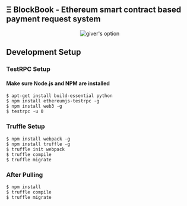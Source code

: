 ## Ξ BlockBook - Ethereum smart contract based payment request system


<p align="center"><img src="https://github.com/vicodin1123/BlockBook/blob/master/Documents/pics/giver_option.png?raw=true" alt="giver's option"></p>




## Development Setup
### TestRPC Setup

#### Make sure Node.js and NPM are installed
```
$ apt-get install build-essential python
$ npm install ethereumjs-testrpc -g
$ npm install web3 -g
$ testrpc -u 0
```

### Truffle Setup
```
$ npm install webpack -g
$ npm install truffle -g
$ truffle init webpack
$ truffle compile
$ truffle migrate
```

### After Pulling
```
$ npm install
$ truffle compile
$ truffle migrate
```
